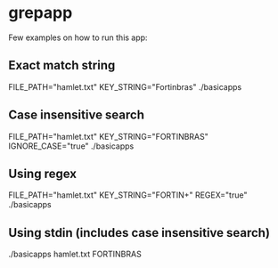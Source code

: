 # grepapp

Few examples on how to run this app:

## Exact match string
FILE_PATH="hamlet.txt" KEY_STRING="Fortinbras"  ./basicapps

## Case insensitive search
FILE_PATH="hamlet.txt" KEY_STRING="FORTINBRAS" IGNORE_CASE="true" ./basicapps

## Using regex
FILE_PATH="hamlet.txt" KEY_STRING="FORTIN+" REGEX="true" ./basicapps

## Using stdin (includes case insensitive search)
./basicapps hamlet.txt FORTINBRAS
